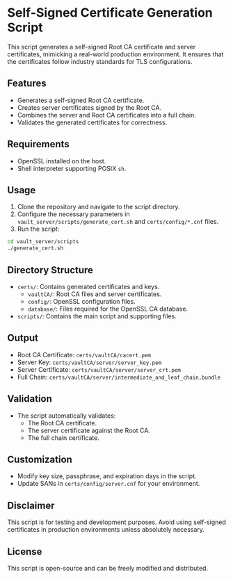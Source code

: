 # Self-Signed Certificate Generation Script

This script generates a self-signed Root CA certificate and server certificates, mimicking a real-world production
environment. It ensures that the certificates follow industry standards for TLS configurations.

## **Features**

- Generates a self-signed Root CA certificate.
- Creates server certificates signed by the Root CA.
- Combines the server and Root CA certificates into a full chain.
- Validates the generated certificates for correctness.

## **Requirements**

- OpenSSL installed on the host.
- Shell interpreter supporting POSIX `sh`.

## **Usage**

1. Clone the repository and navigate to the script directory.
2. Configure the necessary parameters in `vault_server/scripts/generate_cert.sh` and `certs/config/*.cnf` files.
3. Run the script:
```sh
cd vault_server/scripts
./generate_cert.sh
```

## **Directory Structure**

- `certs/`: Contains generated certificates and keys.
    - `vaultCA/`: Root CA files and server certificates.
    - `config/`: OpenSSL configuration files.
    - `database/`: Files required for the OpenSSL CA database.
- `scripts/`: Contains the main script and supporting files.

## **Output**

- Root CA Certificate: `certs/vaultCA/cacert.pem`
- Server Key: `certs/vaultCA/server/server_key.pem`
- Server Certificate: `certs/vaultCA/server/server_crt.pem`
- Full Chain: `certs/vaultCA/server/intermediate_and_leaf_chain.bundle`

## **Validation**

- The script automatically validates:
    - The Root CA certificate.
    - The server certificate against the Root CA.
    - The full chain certificate.

## **Customization**

- Modify key size, passphrase, and expiration days in the script.
- Update SANs in `certs/config/server.cnf` for your environment.

## **Disclaimer**

This script is for testing and development purposes. Avoid using self-signed certificates in production environments
unless absolutely necessary.

## **License**

This script is open-source and can be freely modified and distributed.
